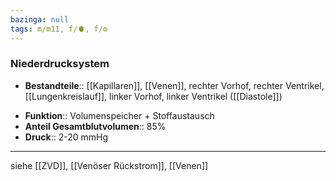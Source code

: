 ```yaml
---
bazinga: null
tags: m/m11, f/🫀, f/⚙️
---
```

### Niederdrucksystem
- **Bestandteile**:: [[Kapillaren]], [[Venen]], rechter Vorhof, rechter Ventrikel, [[Lungenkreislauf]], linker Vorhof, linker Ventrikel ([[Diastole]])
<!--SR:!2023-01-08,4,270-->
- **Funktion**:: Volumenspeicher + Stoffaustausch
- **Anteil Gesamtblutvolumen**:: 85%
- **Druck**:: 2-20 mmHg
---
siehe [[ZVD]], [[Venöser Rückstrom]], [[Venen]]